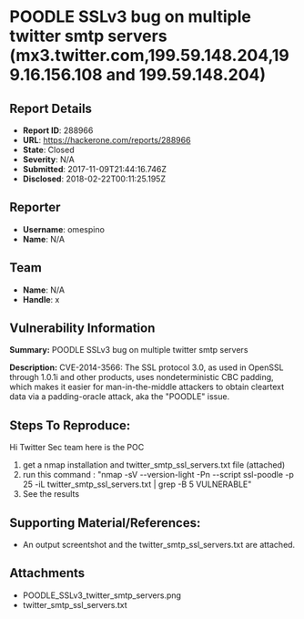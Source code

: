 # POODLE SSLv3 bug on multiple twitter smtp servers (mx3.twitter.com,199.59.148.204,199.16.156.108 and 199.59.148.204)

## Report Details
- **Report ID**: 288966
- **URL**: https://hackerone.com/reports/288966
- **State**: Closed
- **Severity**: N/A
- **Submitted**: 2017-11-09T21:44:16.746Z
- **Disclosed**: 2018-02-22T00:11:25.195Z

## Reporter
- **Username**: omespino
- **Name**: N/A

## Team
- **Name**: N/A
- **Handle**: x

## Vulnerability Information

**Summary:** POODLE SSLv3 bug on multiple twitter smtp servers

**Description:** CVE-2014-3566: The SSL protocol 3.0, as used in OpenSSL through 1.0.1i and other products, uses nondeterministic CBC padding, which makes it easier for man-in-the-middle attackers to obtain cleartext data via a padding-oracle attack, aka the "POODLE" issue.


## Steps To Reproduce:

Hi Twitter Sec team here is the POC

  1. get a nmap installation and twitter_smtp_ssl_servers.txt file (attached)  
  2. run this command :
"nmap -sV --version-light -Pn --script ssl-poodle -p 25 -iL twitter_smtp_ssl_servers.txt | grep -B 5 VULNERABLE"
  3. See the results 

## Supporting Material/References:

  * An output screentshot  and the twitter_smtp_ssl_servers.txt are attached.


## Attachments
- POODLE_SSLv3_twitter_smtp_servers.png
- twitter_smtp_ssl_servers.txt
